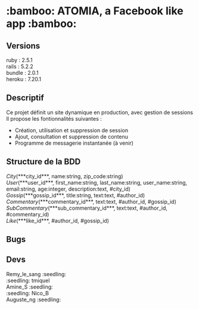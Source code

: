 <h1> :bamboo: ATOMIA, a Facebook like app :bamboo: </h1>
<h2> Versions </h2>
<p>ruby : 2.5.1<br />
rails : 5.2.2<br />
bundle : 2.0.1<br />
heroku : 7.20.1<br /></p>
<h2> Descriptif </h2>
<p>Ce projet définit un site dynamique en production, avec gestion de sessions<br />
Il propose les fontionnalités suivantes :<br/>
<ul><li>Création, utilisation et suppression de session</li>
<li>Ajout, consultation et suppression de contenu</li>
<li>Programme de messagerie instantanée (à venir)</li></ul></p>
<h2> Structure de la BDD </h2>
<p><em>City</em>(***city_id***, name:string, zip_code:string)<br />
<em>User</em>(***user_id***, first_name:string, last_name:string, user_name:string, email:string, age:integer, description:text, #city_id)<br />
<em>Gossip</em>(***gossip_id***, title:string, text:text, #author_id)<br />
<em>Commentary</em>(***commentary_id***, text:text, #author_id, #gossip_id)<br />
<em>SubCommentary</em>(***sub_commentary_id***, text:text, #author_id, #commentary_id)<br />
<em>Like</em>(***like_id***, #author_id, #gossip_id)</p>
<h2> Bugs </h2>
<h2> Devs </h2>
<p> Remy_le_sang :seedling: <br />
 :seedling: tmiquel <br />
 Amine_S :seedling: <br />
 :seedling: Nico_B <br />
 Auguste_ng :seedling: </p>

